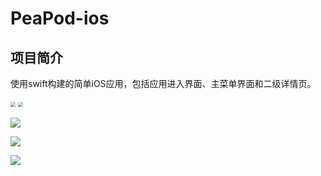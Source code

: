 # PeaPod-ios

## 项目简介

使用swift构建的简单iOS应用，包括应用进入界面、主菜单界面和二级详情页。

<img src="https://f.pz.al/pzal/2023/09/22/5405b3525a1f8.png" style="zoom:50%;" />

<img src="ttps://f.pz.al/pzal/2023/09/22/7319e4ba0777d.png" style="zoom:50%;" />

![](https://f.pz.al/pzal/2023/09/22/7319e4ba0777d.png)

![](https://f.pz.al/pzal/2023/09/22/8f03ef050035c.png)

![](https://f.pz.al/pzal/2023/09/22/38c38f6b20e00.png)
